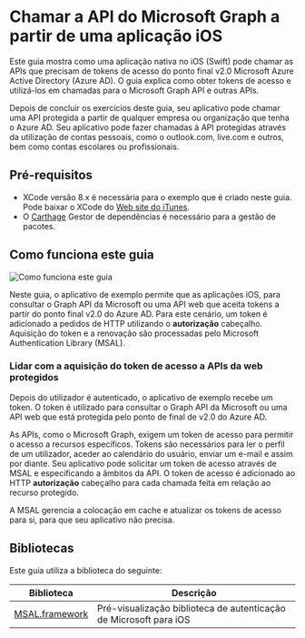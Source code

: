 
# <a name="call-the-microsoft-graph-api-from-an-ios-application"></a>Chamar a API do Microsoft Graph a partir de uma aplicação iOS

Este guia mostra como uma aplicação nativa no iOS (Swift) pode chamar as APIs que precisam de tokens de acesso do ponto final v2.0 Microsoft Azure Active Directory (Azure AD). O guia explica como obter tokens de acesso e utilizá-los em chamadas para o Microsoft Graph API e outras APIs.

Depois de concluir os exercícios deste guia, seu aplicativo pode chamar uma API protegida a partir de qualquer empresa ou organização que tenha o Azure AD. Seu aplicativo pode fazer chamadas à API protegidas através da utilização de contas pessoais, como o outlook.com, live.com e outros, bem como contas escolares ou profissionais.

## <a name="prerequisites"></a>Pré-requisitos
- XCode versão 8.x é necessária para o exemplo que é criado neste guia. Pode baixar o XCode do [Web site do iTunes](https://geo.itunes.apple.com/us/app/xcode/id497799835?mt=12 "URL de transferência do XCode").
- O [Carthage](https://github.com/Carthage/Carthage) Gestor de dependências é necessário para a gestão de pacotes.

## <a name="how-this-guide-works"></a>Como funciona este guia

![Como funciona este guia](media/active-directory-develop-guidedsetup-ios-introduction/iosintro.png)

Neste guia, o aplicativo de exemplo permite que as aplicações iOS, para consultar o Graph API da Microsoft ou uma API web que aceita tokens a partir do ponto final v2.0 do Azure AD. Para este cenário, um token é adicionado a pedidos de HTTP utilizando o **autorização** cabeçalho. Aquisição do token e a renovação são processadas pelo Microsoft Authentication Library (MSAL).


### <a name="handle-token-acquisition-for-access-to-protected-web-apis"></a>Lidar com a aquisição do token de acesso a APIs da web protegidos

Depois do utilizador é autenticado, o aplicativo de exemplo recebe um token. O token é utilizado para consultar o Graph API da Microsoft ou uma API web que está protegida pelo ponto de final de v2.0 do Azure AD.

As APIs, como o Microsoft Graph, exigem um token de acesso para permitir o acesso a recursos específicos. Tokens são necessários para ler o perfil de um utilizador, aceder ao calendário do usuário, enviar um e-mail e assim por diante. Seu aplicativo pode solicitar um token de acesso através de MSAL e especificando a âmbitos da API. O token de acesso é adicionado ao HTTP **autorização** cabeçalho para cada chamada feita em relação ao recurso protegido.

A MSAL gerencia a colocação em cache e atualizar os tokens de acesso para si, para que seu aplicativo não precisa.


## <a name="libraries"></a>Bibliotecas

Este guia utiliza a biblioteca do seguinte:

|Biblioteca|Descrição|
|---|---|
|[MSAL.framework](https://github.com/AzureAD/microsoft-authentication-library-for-objc)|Pré-visualização biblioteca de autenticação de Microsoft para iOS|

